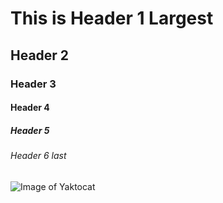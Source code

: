 # This is Header 1 Largest
## Header 2
### Header 3
#### Header 4
##### Header 5 
###### Header 6 last
![Image of Yaktocat](https://octodex.github.com/images/yaktocat.png)
